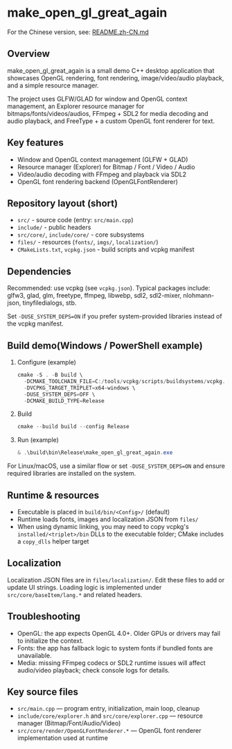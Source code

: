 # make_open_gl_great_again

For the Chinese version, see: [README.zh-CN.md](README.zh-CN.md)

## Overview

make_open_gl_great_again is a small demo C++ desktop application that showcases OpenGL rendering, font rendering, image/video/audio playback, and a simple resource manager.

The project uses GLFW/GLAD for window and OpenGL context management, an Explorer resource manager for bitmaps/fonts/videos/audios, FFmpeg + SDL2 for media decoding and audio playback, and FreeType + a custom OpenGL font renderer for text.

## Key features

- Window and OpenGL context management (GLFW + GLAD)
- Resource manager (Explorer) for Bitmap / Font / Video / Audio
- Video/audio decoding with FFmpeg and playback via SDL2
- OpenGL font rendering backend (OpenGLFontRenderer)

## Repository layout (short)

- `src/` - source code (entry: `src/main.cpp`)
- `include/` - public headers
- `src/core/`, `include/core/` - core subsystems
- `files/` - resources (`fonts/`, `imgs/`, `localization/`)
- `CMakeLists.txt`, `vcpkg.json` - build scripts and vcpkg manifest

## Dependencies

Recommended: use vcpkg (see `vcpkg.json`). Typical packages include: glfw3, glad, glm, freetype, ffmpeg, libwebp, sdl2, sdl2-mixer, nlohmann-json, tinyfiledialogs, stb.

Set `-DUSE_SYSTEM_DEPS=ON` if you prefer system-provided libraries instead of the vcpkg manifest.

## Build demo(Windows / PowerShell example)

1. Configure (example)

    ```powershell
    cmake -S . -B build \
      -DCMAKE_TOOLCHAIN_FILE=C:/tools/vcpkg/scripts/buildsystems/vcpkg.cmake \
      -DVCPKG_TARGET_TRIPLET=x64-windows \
      -DUSE_SYSTEM_DEPS=OFF \
      -DCMAKE_BUILD_TYPE=Release
    ```

2. Build

    ```powershell
    cmake --build build --config Release
    ```

3. Run (example)

    ```powershell
    & .\build\bin\Release\make_open_gl_great_again.exe
    ```

For Linux/macOS, use a similar flow or set `-DUSE_SYSTEM_DEPS=ON` and ensure required libraries are installed on the system.

## Runtime & resources

- Executable is placed in `build/bin/<Config>/` (default)
- Runtime loads fonts, images and localization JSON from `files/`
- When using dynamic linking, you may need to copy vcpkg's `installed/<triplet>/bin` DLLs to the executable folder; CMake includes a `copy_dlls` helper target

## Localization

Localization JSON files are in `files/localization/`. Edit these files to add or update UI strings. Loading logic is implemented under `src/core/baseItem/lang.*` and related headers.

## Troubleshooting

- OpenGL: the app expects OpenGL 4.0+. Older GPUs or drivers may fail to initialize the context.
- Fonts: the app has fallback logic to system fonts if bundled fonts are unavailable.
- Media: missing FFmpeg codecs or SDL2 runtime issues will affect audio/video playback; check console logs for details.

## Key source files

- `src/main.cpp` — program entry, initialization, main loop, cleanup
- `include/core/explorer.h` and `src/core/explorer.cpp` — resource manager (Bitmap/Font/Audio/Video)
- `src/core/render/OpenGLFontRenderer.*` — OpenGL font renderer implementation used at runtime
